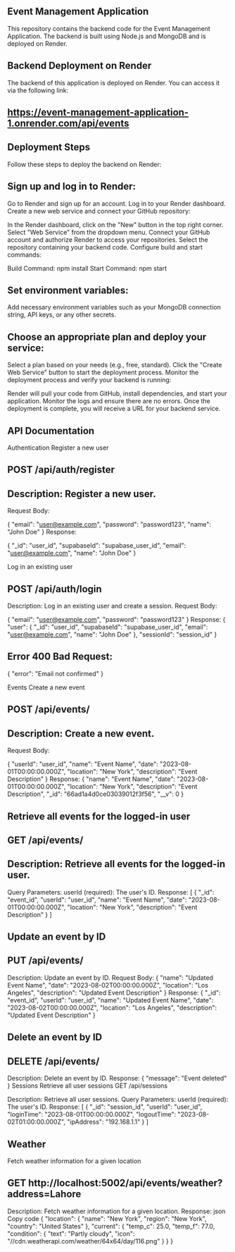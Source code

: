 ## Event Management Application
This repository contains the backend code for the Event Management Application. The backend is built using Node.js and MongoDB and is deployed on Render.

## Backend Deployment on Render

The backend of this application is deployed on Render. You can access it via the following link:
## https://event-management-application-1.onrender.com/api/events

## Deployment Steps

Follow these steps to deploy the backend on Render:

## Sign up and log in to Render:

Go to Render and sign up for an account.
Log in to your Render dashboard.
Create a new web service and connect your GitHub repository:

In the Render dashboard, click on the "New" button in the top right corner.
Select "Web Service" from the dropdown menu.
Connect your GitHub account and authorize Render to access your repositories.
Select the repository containing your backend code.
Configure build and start commands:

Build Command: npm install
Start Command: npm start

## Set environment variables:

Add necessary environment variables such as your MongoDB connection string, API keys, or any other secrets.

## Choose an appropriate plan and deploy your service:

Select a plan based on your needs (e.g., free, standard).
Click the "Create Web Service" button to start the deployment process.
Monitor the deployment process and verify your backend is running:

Render will pull your code from GitHub, install dependencies, and start your application.
Monitor the logs and ensure there are no errors.
Once the deployment is complete, you will receive a URL for your backend service.


## API Documentation
Authentication
Register a new user
## POST /api/auth/register

## Description: Register a new user.
Request Body:

{
  "email": "user@example.com",
  "password": "password123",
  "name": "John Doe"
}
Response:

{
  "_id": "user_id",
  "supabaseId": "supabase_user_id",
  "email": "user@example.com",
  "name": "John Doe"
}


Log in an existing user

## POST /api/auth/login

Description: Log in an existing user and create a session.
Request Body:

{
  "email": "user@example.com",
  "password": "password123"
}
Response:
{
  "user": {
    "_id": "user_id",
    "supabaseId": "supabase_user_id",
    "email": "user@example.com",
    "name": "John Doe"
  },
  "sessionId": "session_id"
}

## Error 400 Bad Request:
{
  "error": "Email not confirmed"
}

Events
Create a new event
## POST /api/events/

## Description: Create a new event.
Request Body:

{
  "userId": "user_id",
  "name": "Event Name",
  "date": "2023-08-01T00:00:00.000Z",
  "location": "New York",
  "description": "Event Description"
}
Response:
{
  "name": "Event Name",
  "date": "2023-08-01T00:00:00.000Z",
  "location": "New York",
  "description": "Event Description",
  "_id": "66ad1a4d0ce03039012f3f56",
  "__v": 0
}

## Retrieve all events for the logged-in user
## GET /api/events/

## Description: Retrieve all events for the logged-in user.
Query Parameters:
userId (required): The user's ID.
Response:
[
  {
    "_id": "event_id",
    "userId": "user_id",
    "name": "Event Name",
    "date": "2023-08-01T00:00:00.000Z",
    "location": "New York",
    "description": "Event Description"
  }
]

## Update an event by ID

## PUT /api/events/

Description: Update an event by ID.
Request Body:
{
  "name": "Updated Event Name",
  "date": "2023-08-02T00:00:00.000Z",
  "location": "Los Angeles",
  "description": "Updated Event Description"
}
Response:
{
  "_id": "event_id",
  "userId": "user_id",
  "name": "Updated Event Name",
  "date": "2023-08-02T00:00:00.000Z",
  "location": "Los Angeles",
  "description": "Updated Event Description"
}

## Delete an event by ID
## DELETE /api/events/

Description: Delete an event by ID.
Response:
{
  "message": "Event deleted"
}
Sessions
Retrieve all user sessions
GET /api/sessions

Description: Retrieve all user sessions.
Query Parameters:
userId (required): The user's ID.
Response:
[
  {
    "_id": "session_id",
    "userId": "user_id",
    "loginTime": "2023-08-01T00:00:00.000Z",
    "logoutTime": "2023-08-02T01:00:00.000Z",
    "ipAddress": "192.168.1.1"
  }
]

## Weather
Fetch weather information for a given location
## GET http://localhost:5002/api/events/weather?address=Lahore

Description: Fetch weather information for a given location.
Response:
json
Copy code
{
  "location": {
    "name": "New York",
    "region": "New York",
    "country": "United States"
  },
  "current": {
    "temp_c": 25.0,
    "temp_f": 77.0,
    "condition": {
      "text": "Partly cloudy",
      "icon": "//cdn.weatherapi.com/weather/64x64/day/116.png"
    }
  }
}

